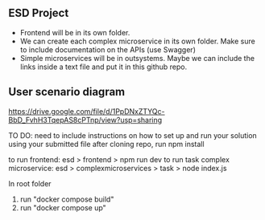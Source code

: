 ## ESD Project

- Frontend will be in its own folder.
- We can create each complex microservice in its own folder. Make sure to include documentation on the APIs (use Swagger)
- Simple microservices will be in outsystems. Maybe we can include the links inside a text file and put it in this github repo.

## User scenario diagram
https://drive.google.com/file/d/1PpDNxZTYQc-BbD_FvhH3TqepAS8cPTnp/view?usp=sharing

TO DO: need to include instructions on how to set up and run your solution using your submitted file
after cloning repo, run npm install

to run frontend: esd > frontend > npm run dev
to run task complex microservice: esd > complexmicroservices > task > node index.js

In root folder
1. run "docker compose build"
2. run "docker compose up"